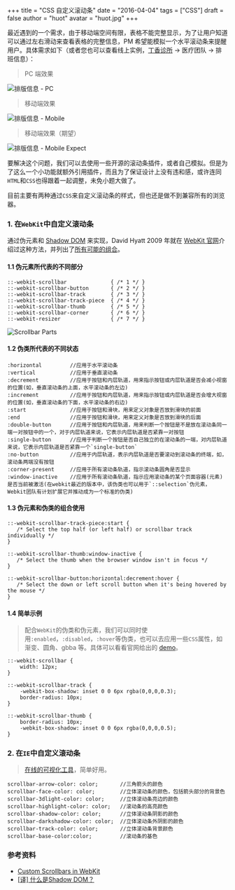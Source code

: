 +++
title = "CSS 自定义滚动条"
date = "2016-04-04"
tags = ["CSS"]
draft = false
author = "huot"
avatar = "huot.jpg" 
+++

最近遇到的一个需求，由于移动端空间有限，表格不能完整显示，为了让用户知道可以通过左右滑动来查看表格的完整信息，PM 希望能模拟一个水平滚动条来提醒用户。具体需求如下（或者您也可以查看线上实例，[丁香诊所](http://hz.dxy.com) → 医疗团队 → 排班信息）：

> PC 端效果

![排版信息 - PC](../duty-info-pc.png)

<!--more-->

> 移动端效果

![排版信息 - Mobile](../duty-info-mobile.png)

> 移动端效果（期望）

![排版信息 - Mobile Expect](../duty-info-mobile-scroll.png)

要解决这个问题，我们可以去使用一些开源的滚动条插件，或者自己模拟。但是为了这么一个小功能就额外引用插件，而且为了保证设计上没有违和感，或许连同`HTML`和`CSS`也得跟着一起调整，未免小题大做了。

目前主要有两种通过`CSS`来自定义滚动条的样式，但也还是做不到兼容所有的浏览器。

### 1. 在`WebKit`中自定义滚动条

通过伪元素和 [Shadow DOM](http://www.toobug.net/article/what_is_shadow_dom.html) 来实现，David Hyatt 2009 年就在 [WebKit 官网](https://webkit.org/blog/363/styling-scrollbars/)介绍过这种方法，并列出了[所有可能的组合](http://trac.webkit.org/export/41842/trunk/LayoutTests/scrollbars/overflow-scrollbar-combinations.html)。

#### 1.1 伪元素所代表的不同部分

	::-webkit-scrollbar              { /* 1 */ }
	::-webkit-scrollbar-button       { /* 2 */ }
	::-webkit-scrollbar-track        { /* 3 */ }
	::-webkit-scrollbar-track-piece  { /* 4 */ }
	::-webkit-scrollbar-thumb        { /* 5 */ }
	::-webkit-scrollbar-corner       { /* 6 */ }
	::-webkit-resizer                { /* 7 */ }

![Scrollbar Parts](../scrollbar-parts.png)

#### 1.2 伪类所代表的不同状态

	:horizontal			//应用于水平滚动条
	:vertical			//应用于垂直滚动条
	:decrement			//应用于按钮和内层轨道，用来指示按钮或内层轨道是否会减小视窗的位置(如，垂直滚动条的上面，水平滚动条的左边)
	:increment			//应用于按钮和内层轨道，用来指示按钮或内层轨道是否会增大视窗的位置(如，垂直滚动条的下面，水平滚动条的右边)
	:start				//应用于按钮和滑块，用来定义对象是否放到滑块的前面
	:end 				//应用于按钮和滑块，用来定义对象是否放到滑块的后面
	:double-button		//应用于按钮和内层轨道，用来判断一个按钮是不是放在滚动条同一端一对按钮中的一个，对于内层轨道来说，它表示内层轨道是否紧靠一对按钮
	:single-button		//应用于判断一个按钮是否自己独立的在滚动条的一端，对内层轨道来说，它表示内层轨道是否紧靠一个`single-button`
	:no-button			//应用于内层轨道，表示内层轨道是否要滚动到滚动条的终端，如，滚动条两端没有按钮
	:corner-present		//应用于所有滚动条轨道，指示滚动条圆角是否显示
	:window-inactive	//应用于所有滚动条轨道，指示应用滚动条的某个页面容器(元素)是否当前被激活(在webkit最近的版本中，该伪类也可以用于`::selection`伪元素，Webkit团队有计划扩展它并推动成为一个标准的伪类)

#### 1.3 伪元素和伪类的组合使用

	::-webkit-scrollbar-track-piece:start {
	   /* Select the top half (or left half) or scrollbar track individually */
	}

	::-webkit-scrollbar-thumb:window-inactive {
	   /* Select the thumb when the browser window isn't in focus */
	}

	::-webkit-scrollbar-button:horizontal:decrement:hover {
	   /* Select the down or left scroll button when it's being hovered by the mouse */
	}

#### 1.4 简单示例

> 配合`WebKit`的伪类和伪元素，我们可以同时使用`:enabled`，`:disabled`，`:hover`等伪类，也可以去应用一些`CSS`属性，如渐变、圆角、gbba 等。具体可以看看官网给出的 [demo](http://trac.webkit.org/export/41842/trunk/LayoutTests/scrollbars/overflow-scrollbar-combinations.html)。

	::-webkit-scrollbar {
	    width: 12px;
	}
	 
	::-webkit-scrollbar-track {
	    -webkit-box-shadow: inset 0 0 6px rgba(0,0,0,0.3); 
	    border-radius: 10px;
	}
	 
	::-webkit-scrollbar-thumb {
	    border-radius: 10px;
	    -webkit-box-shadow: inset 0 0 6px rgba(0,0,0,0.5); 
	}

### 2. 在`IE`中自定义滚动条

> [在线的可视化工具](http://www.dengjie.com/temp/scroller.swf)，简单好用。

	scrollbar-arrow-color: color;		//三角箭头的颜色
	scrollbar-face-color: color;		//立体滚动条的颜色，包括箭头部分的背景色
	scrollbar-3dlight-color: color;		//立体滚动条亮边的颜色
	scrollbar-highlight-color: color;	//滚动条的高亮颜色
	scrollbar-shadow-color: color;		//立体滚动条阴影的颜色
	scrollbar-darkshadow-color: color;	//立体滚动条外阴影的颜色
	scrollbar-track-color: color;		//立体滚动条背景颜色
	scrollbar-base-color:color;			//滚动条的基色

### 参考资料

- [Custom Scrollbars in WebKit](https://css-tricks.com/custom-scrollbars-in-webkit)
- [[译] 什么是Shadow DOM？](http://www.toobug.net/article/what_is_shadow_dom.html)